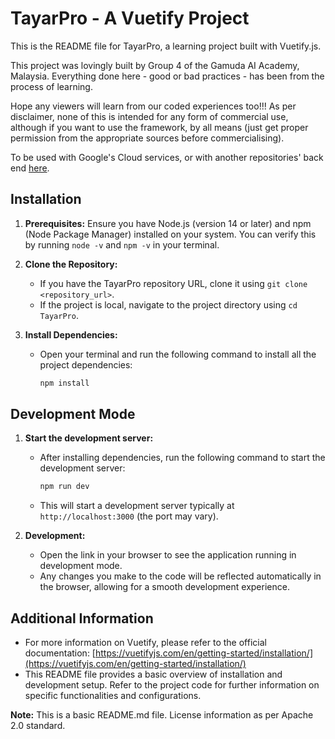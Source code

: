 # TayarPro - A Vuetify Project

This is the README file for TayarPro, a learning project built with Vuetify.js.

This project was lovingly built by Group 4 of the Gamuda AI Academy, Malaysia. Everything done here - good or bad practices - has been from the process of learning.

Hope any viewers will learn from our coded experiences too!!! As per disclaimer, none of this is intended for any form of commercial use, although if you want to use the framework, by all means (just get proper permission from the appropriate sources before commercialising).

To be used with Google's Cloud services, or with another repositories' back end [here](https://github.com/HJWongAtWork/tayarpro-be).

## Installation

1. **Prerequisites:** Ensure you have Node.js (version 14 or later) and npm (Node Package Manager) installed on your system. You can verify this by running `node -v` and `npm -v` in your terminal.

2. **Clone the Repository:**
    - If you have the TayarPro repository URL, clone it using `git clone <repository_url>`.
    - If the project is local, navigate to the project directory using `cd TayarPro`.

3. **Install Dependencies:**
    - Open your terminal and run the following command to install all the project dependencies:

      ```bash
      npm install
      ```

## Development Mode

1. **Start the development server:**
    - After installing dependencies, run the following command to start the development server:

      ```bash
      npm run dev
      ```

    - This will start a development server typically at `http://localhost:3000` (the port may vary). 

2. **Development:**
    - Open the link in your browser to see the application running in development mode.
    - Any changes you make to the code will be reflected automatically in the browser, allowing for a smooth development experience.

## Additional Information

- For more information on Vuetify, please refer to the official documentation: [https://vuetifyjs.com/en/getting-started/installation/](https://vuetifyjs.com/en/getting-started/installation/)
- This README file provides a basic overview of installation and development setup. Refer to the project code for further information on specific functionalities and configurations.


**Note:** This is a basic README.md file. License information as per Apache 2.0 standard.
